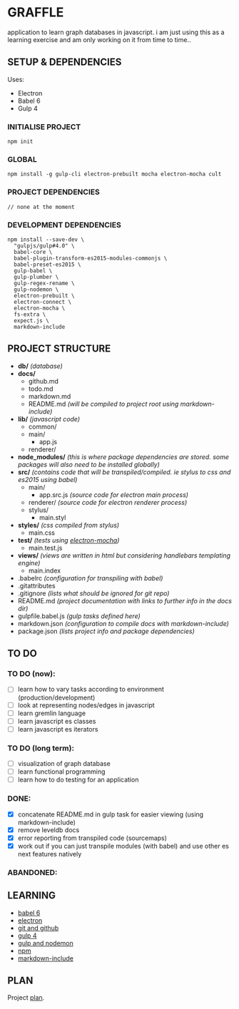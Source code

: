 # GRAFFLE #
application to learn graph databases in javascript. i am just using this as a learning exercise and am only working on it from time to time..

## SETUP & DEPENDENCIES ##

Uses:
- Electron
- Babel 6
- Gulp 4

### INITIALISE PROJECT ###
```
npm init
```

### GLOBAL ###
```
npm install -g gulp-cli electron-prebuilt mocha electron-mocha cult
```

### PROJECT DEPENDENCIES ###
```
// none at the moment
```

### DEVELOPMENT DEPENDENCIES ###
```
npm install --save-dev \
  "gulpjs/gulp#4.0" \
  babel-core \
  babel-plugin-transform-es2015-modules-commonjs \
  babel-preset-es2015 \
  gulp-babel \
  gulp-plumber \
  gulp-regex-rename \
  gulp-nodemon \
  electron-prebuilt \
  electron-connect \
  electron-mocha \
  fs-extra \
  expect.js \
  markdown-include
```

## PROJECT STRUCTURE ##

- **db/** *(database)*
- **docs/**
  - github.md  
  - todo.md  
  - markdown.md
  - README.md *(will be compiled to project root using markdown-include)*
- **lib/** *(javascript code)*
  - common/
  - main/
     - app.js
  - renderer/
- **node_modules/** *(this is where package dependencies are stored. some packages will also need to be installed globally)*
- **src/**  *(contains code that will be transpiled/compiled. ie stylus to css and es2015 using babel)*
  - main/
     - app.src.js *(source code for electron main process)*
  - renderer/ *(source code for electron renderer process)*
  - stylus/
     - main.styl
- **styles/** *(css compiled from stylus)*
  - main.css
- **test/** *(tests using [electron-mocha](https://github.com/jprichardson/electron-mocha))*
  - main.test.js
- **views/** *(views are written in html but considering handlebars templating engine)*
  - main.index
- .babelrc *(configuration for transpiling with babel)*
- .gitattributes
- .gitignore *(lists what should be ignored for git repo)*
- README.md  *(project documentation with links to further info in the docs dir)*
- gulpfile.babel.js *(gulp tasks defined here)*
- markdown.json *(configuration to compile docs with markdown-include)*
- package.json *(lists project info and package dependencies)*


## TO DO ##

### TO DO (now): ###
- [ ] learn how to vary tasks according to environment (production/development)
- [ ] look at representing nodes/edges in javascript
- [ ] learn gremlin language
- [ ] learn javascript es classes
- [ ] learn javascript es iterators

### TO DO (long term): ###
- [ ] visualization of graph database
- [ ] learn functional programming
- [ ] learn how to do testing for an application

### DONE: ###
- [x] concatenate README.md in gulp task for easier viewing (using markdown-include)
- [x] remove leveldb docs
- [x] error reporting from transpiled code (sourcemaps)
- [x] work out if you can just transpile modules (with babel) and use other es next features natively

### ABANDONED: ###



## LEARNING ##
- [babel 6](./docs/babel_6.md)
- [electron](./docs/electron.md)
- [git and github](./docs/git.md)
- [gulp 4](./docs/gulp_4.md)
- [gulp and nodemon](./docs/gulp_nodemon.md)
- [npm](./docs/npm.md)
- [markdown-include](./docs/markdown_include.md)

## PLAN ##
Project [plan](./docs/plan.md).
